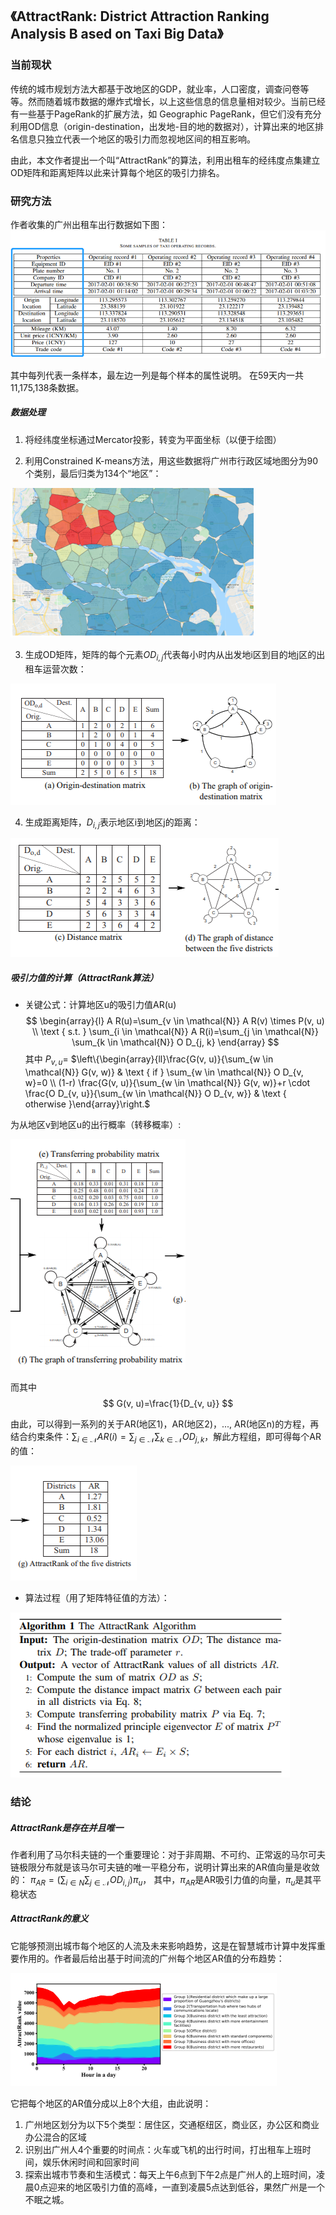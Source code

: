 ## 《AttractRank: District Attraction Ranking Analysis B ased on Taxi Big Data》

### 当前现状
传统的城市规划方法大都基于改地区的GDP，就业率，人口密度，调查问卷等等。然而随着城市数据的爆炸式增长，以上这些信息的信息量相对较少。当前已经有一些基于PageRank的扩展方法，如 Geographic PageRank，但它们没有充分利用OD信息（origin-destination，出发地-目的地的数据对），计算出来的地区排名信息只独立代表一个地区的吸引力而忽视地区间的相互影响。

由此，本文作者提出一个叫“AttractRank”的算法，利用出租车的经纬度点集建立OD矩阵和距离矩阵以此来计算每个地区的吸引力排名。

### 研究方法

作者收集的广州出租车出行数据如下图：
![](./images/微信图片_20211024215417.png)

其中每列代表一条样本，最左边一列是每个样本的属性说明。
在59天内一共11,175,138条数据。

##### 数据处理
1. 将经纬度坐标通过Mercator投影，转变为平面坐标（以便于绘图）

2. 利用Constrained K-means方法，用这些数据将广州市行政区域地图分为90个类别，最后归类为134个“地区”：

![](./images/微信图片_20211024220140.png)

3. 生成OD矩阵，矩阵的每个元素$O D_{i,j}$代表每小时内从出发地i区到目的地j区的出租车运营次数：

![](./images/微信图片_20211024220556.png)

4. 生成距离矩阵，$D_{i,j}$表示地区i到地区j的距离：

![](./images/微信图片_20211024220559.png)

##### 吸引力值的计算（AttractRank算法）
* 关键公式：计算地区u的吸引力值AR(u)
$$
\begin{array}{l}
A R(u)=\sum_{v \in \mathcal{N}} A R(v) \times P(v, u) \\
\text { s.t. } \sum_{i \in \mathcal{N}} A R(i)=\sum_{j \in \mathcal{N}} \sum_{k \in \mathcal{N}} O D_{j, k}
\end{array}
$$
其中
$P_{v, u}=$
$\left\{\begin{array}{ll}\frac{G(v, u)}{\sum_{w \in \mathcal{N}} G(v, w)} & \text { if } \sum_{w \in \mathcal{N}} O D_{v, w}=0 \\ (1-r) \frac{G(v, u)}{\sum_{w \in \mathcal{N}} G(v, w)}+r \cdot \frac{O D_{v, u}}{\sum_{w \in \mathcal{N}} O D_{v, w}} & \text { otherwise }\end{array}\right.$

为从地区v到地区u的出行概率（转移概率）:

![](./images/微信图片_20211024223127.png)

而其中
$$
G(v, u)=\frac{1}{D_{v, u}}
$$


由此，可以得到一系列的关于AR(地区1)，AR(地区2)，..., AR(地区n)的方程，再结合约束条件：$\sum_{i \in \mathcal{N}} A R(i)=\sum_{j \in \mathcal{N}} \sum_{k \in \mathcal{N}} O D_{j, k}$，解此方程组，即可得每个AR的值：

![](./images/微信图片_20211024223130.png)

* 算法过程（用了矩阵特征值的方法）：

![](./images/微信图片_20211024223718.png)


### 结论
##### AttractRank是存在并且唯一
作者利用了马尔科夫链的一个重要理论：对于非周期、不可约、正常返的马尔可夫链极限分布就是该马尔可夫链的唯一平稳分布，说明计算出来的AR值向量是收敛的：
$\pi_{A R}=\left(\sum_{i \in N} \sum_{j \in \mathcal{N}} O D_{i, j}\right) \pi_{u}$，
其中，$\pi_{A R}$是AR吸引力值的向量，$\pi_{u}$是其平稳状态


##### AttractRank的意义
它能够预测出城市每个地区的人流及未来影响趋势，这是在智慧城市计算中发挥重要作用的。作者最后给出基于时间流的广州每个地区AR值的分布趋势：

![](./images/微信图片_20211024224928.png)

它把每个地区的AR值分成以上8个大组，由此说明：
1. 广州地区划分为以下5个类型：居住区，交通枢纽区，商业区，办公区和商业办公混合的区域
2. 识别出广州人4个重要的时间点：火车或飞机的出行时间，打出租车上班时间，娱乐休闲时间和回家时间
3. 探索出城市节奏和生活模式：每天上午6点到下午2点是广州人的上班时间，凌晨0点迎来的地区吸引力值的高峰，一直到凌晨5点达到低谷，果然广州是一个不眠之城。
